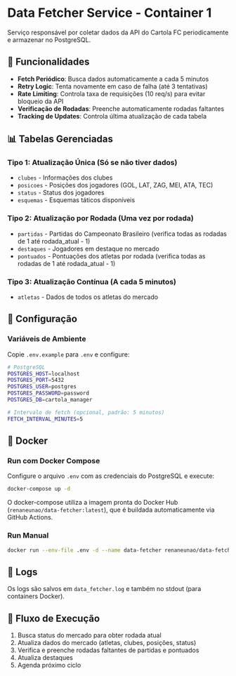 # Data Fetcher Service - Container 1

Serviço responsável por coletar dados da API do Cartola FC periodicamente e armazenar no PostgreSQL.

## 🚀 Funcionalidades

- **Fetch Periódico**: Busca dados automaticamente a cada 5 minutos
- **Retry Logic**: Tenta novamente em caso de falha (até 3 tentativas)
- **Rate Limiting**: Controla taxa de requisições (10 req/s) para evitar bloqueio da API
- **Verificação de Rodadas**: Preenche automaticamente rodadas faltantes
- **Tracking de Updates**: Controla última atualização de cada tabela

## 📊 Tabelas Gerenciadas

### Tipo 1: Atualização Única (Só se não tiver dados)
- `clubes` - Informações dos clubes
- `posicoes` - Posições dos jogadores (GOL, LAT, ZAG, MEI, ATA, TEC)
- `status` - Status dos jogadores
- `esquemas` - Esquemas táticos disponíveis

### Tipo 2: Atualização por Rodada (Uma vez por rodada)
- `partidas` - Partidas do Campeonato Brasileiro (verifica todas as rodadas de 1 até rodada_atual - 1)
- `destaques` - Jogadores em destaque no mercado
- `pontuados` - Pontuações dos atletas por rodada (verifica todas as rodadas de 1 até rodada_atual - 1)

### Tipo 3: Atualização Contínua (A cada 5 minutos)
- `atletas` - Dados de todos os atletas do mercado

## 🔧 Configuração

### Variáveis de Ambiente

Copie `.env.example` para `.env` e configure:

```bash
# PostgreSQL
POSTGRES_HOST=localhost
POSTGRES_PORT=5432
POSTGRES_USER=postgres
POSTGRES_PASSWORD=password
POSTGRES_DB=cartola_manager

# Intervalo de fetch (opcional, padrão: 5 minutos)
FETCH_INTERVAL_MINUTES=5
```

## 🐳 Docker

### Run com Docker Compose

Configure o arquivo `.env` com as credenciais do PostgreSQL e execute:

```bash
docker-compose up -d
```

O docker-compose utiliza a imagem pronta do Docker Hub (`renaneunao/data-fetcher:latest`), que é buildada automaticamente via GitHub Actions.

### Run Manual

```bash
docker run --env-file .env -d --name data-fetcher renaneunao/data-fetcher:latest
```

## 📝 Logs

Os logs são salvos em `data_fetcher.log` e também no stdout (para containers Docker).

## 🔄 Fluxo de Execução

1. Busca status do mercado para obter rodada atual
2. Atualiza dados do mercado (atletas, clubes, posições, status)
3. Verifica e preenche rodadas faltantes de partidas e pontuados
4. Atualiza destaques
5. Agenda próximo ciclo

